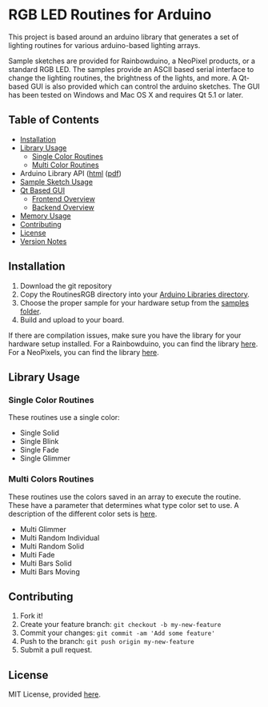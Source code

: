 
# RGB LED Routines for Arduino

This project is based around an arduino library that generates a set of lighting routines for various arduino-based lighting arrays.

Sample sketches are provided for Rainbowduino, a NeoPixel products, or a standard RGB LED. The samples
provide an ASCII based serial interface to change the lighting routines, the brightness of the lights, and more. A Qt-based GUI is also provided which can control the arduino sketches. The GUI has been tested on Windows and Mac OS X and requires Qt 5.1 or later.

## <a name="toc"></a>Table of Contents

* [Installation](#installation)
* [Library Usage](#library-usage)
    * [Single Color Routines](#single-routines)
    * [Multi Color Routines](#multi-routines)
* Arduino Library API ([html](https://timsee.github.io/RGB-LED-Routines/RoutinesRGB/html/a00001.html) ([pdf](https://github.com/timsee/RGB-LED-Routines/blob/master/docs/RoutinesRGB-API.pdf))
* [Sample Sketch Usage](samples)
* [Qt Based GUI](GUI)
    *  [Frontend Overview](https://timsee.github.io/RGB-LED-Routines/LightingGUI/html/front_overview.html)
    *  [Backend Overview](https://timsee.github.io/RGB-LED-Routines/LightingGUI/html/backend_overview.html)
* [Memory Usage](docs/MemoryUsage.md)
* [Contributing](#contributing)
* [License](#license)
* [Version Notes](CHANGELOG.md)

## <a name="installation"></a>Installation

1. Download the git repository
2. Copy the RoutinesRGB directory into your [Arduino Libraries directory](https://www.arduino.cc/en/Hacking/Libraries).
3. Choose the proper sample for your hardware setup from the [samples folder](samples).
4. Build and upload to your board.  


If there are compilation issues, make sure you have the library for your hardware setup installed. For a Rainbowduino, you can find the library [here](http://www.seeedstudio.com/wiki/Rainbowduino_v3.0). For a NeoPixels, you can find the library [here](https://github.com/adafruit/Adafruit_NeoPixel). 


## <a name="library-usage"></a>Library Usage

### <a name="single-routines"></a>Single Color Routines

These routines use a single color:

* Single Solid
* Single Blink
* Single Fade
* Single Glimmer

### <a name="multi-routines"></a>Multi Colors Routines

These routines use the colors saved in an array to execute the routine. These have a parameter that 
determines what type color set to use. A description of the different color sets is [here](https://timsee.github.io/RGB-LED-Routines/RoutinesRGB/html/a00003.html). 

* Multi Glimmer
* Multi Random Individual
* Multi Random Solid
* Multi Fade
* Multi Bars Solid
* Multi Bars Moving

## <a name="contributing"></a>Contributing

1. Fork it!
2. Create your feature branch: `git checkout -b my-new-feature`
3. Commit your changes: `git commit -am 'Add some feature'`
4. Push to the branch: `git push origin my-new-feature`
5. Submit a pull request.


## <a name="license"></a>License

MIT License, provided [here](LICENSE).
